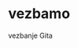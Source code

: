 # vezbamo
vezbanje Gita
<!DOCTYPE html>
<html>
<head>
    <meta charset="utf-8" />
    <title></title>
    <style>
        h5 {
            font-family: Courier New;
            font-size: 12px;
            color: #9b9e9c;
        }

        div {
            float: left;
            padding: 20px;
            margin: 30px;
        }
    </style>
</head>
<body>
    
    <div> <h5></h5></div>
    <div> <h5></h5></div>
    <div> <h5></h5></div>
    <div> <h5></h5></div>
    <div> <h5></h5></div>
    <div> <h5></h5></div><div> <h5></h5></div>
    <div> <h5></h5></div>
    <div> <h5></h5></div><div> <h5>Home</h5></div>
    <div> <h5>About Us</h5></div>
    <div> <h5>Destinations</h5></div><div> <h5>Gallery</h5></div>
    <div> <h5>Blog</h5></div>
    <div> <h5>Contact Us</h5></div>
    <section>
        <iframe  width="420" height="315"  src="https://www.youtube.com/watch?v=9C7y8MW9YS4 "></iframe>
    </section>


</body>
</html>
